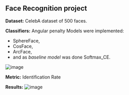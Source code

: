 ## Face Recognition project

**Dataset:** CelebA dataset of 500 faces.

**Classifiers:**
 Angular penalty Models were implemented: 
 * SphereFace,
 * CosFace,
 * ArcFace, 
 * and as *baseline model* was done Softmax_CE.

![image](https://github.com/aliakua/face_rec/assets/159763523/4e94edd7-bc11-4880-b697-faf5930ad05f)

**Metric:** Identification Rate

**Results:**
![image](https://github.com/aliakua/face_rec/assets/159763523/5de36489-0718-42fc-b31a-7ae6bd893675)

